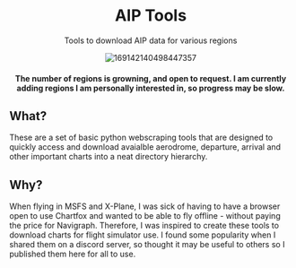 <h1 align="center">AIP Tools</h1>
<p align="center">Tools to download AIP data for various regions</p>
<p align="center">
  <img src="https://i.ibb.co/Xxfzn9B/169142140498447357.png" alt="169142140498447357" border="0">
</p>
<h4 align="center">The number of regions is growning, and open to request. I am currently adding regions I am personally interested in, so progress may be slow.</h4>

## What?
These are a set of basic python webscraping tools that are designed to quickly access and download avaialble aerodrome, departure, arrival and other important charts into a neat directory hierarchy.
## Why?
When flying in MSFS and X-Plane, I was sick of having to have a browser open to use Chartfox and wanted to be able to fly offline - without paying the price for Navigraph. Therefore, I was inspired to create these tools to download charts for flight simulator use. I found some popularity when I shared them on a discord server, so thought it may be useful to others so I published them here for all to use.
